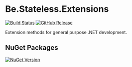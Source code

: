 ﻿# Be.Stateless.Extensions

[![Build Status](https://dev.azure.com/icraftsoftware/be.stateless/_apis/build/status/Be.Stateless.Extensions%20Manual%20Release?branchName=master)](https://dev.azure.com/icraftsoftware/be.stateless/_build/latest?definitionId=3&branchName=master)
[![GitHub Release](https://img.shields.io/github/v/release/icraftsoftware/Be.Stateless.Extensions?label=Release&logo=github)](https://github.com/icraftsoftware/Be.Stateless.Extensions/releases/latest)

Extension methods for general purpose .NET development.

## NuGet Packages

[![NuGet Version](https://img.shields.io/nuget/v/Be.Stateless.Extensions.svg?label=Be.Stateless.Extensions&style=flat&logo=nuget)](https://www.nuget.org/packages/Be.Stateless.Extensions/)
